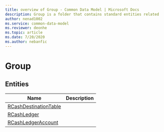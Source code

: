 ```yaml
---
title: overview of Group - Common Data Model | Microsoft Docs
description: Group is a folder that contains standard entities related to the Common Data Model.
author: nenad1002
ms.service: common-data-model
ms.reviewer: deonhe
ms.topic: article
ms.date: 7/20/2020
ms.author: nebanfic
---
```


# Group


## Entities

|Name|Description|
|---|---|
|[RCashDestinationTable](RCashDestinationTable.md)||
|[RCashLedger](RCashLedger.md)||
|[RCashLedgerAccount](RCashLedgerAccount.md)||
